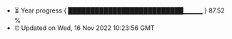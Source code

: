 - ⏳ Year progress { ██████████████████████████▁▁▁▁ } 87.52 %
- ⏰ Updated on Wed, 16 Nov 2022 10:23:56 GMT

